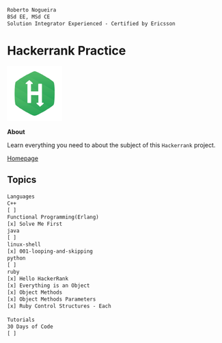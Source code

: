 ```
Roberto Nogueira  
BSd EE, MSd CE
Solution Integrator Experienced - Certified by Ericsson
```
# Hackerrank Practice

![hackerrank image](images/hackerrank.png)

**About**

Learn everything you need to about the subject of this `Hackerrank` project.

[Homepage](https://hackerrank.com)

## Topics
```
Languages
C++
[ ]
Functional Programming(Erlang)
[x] Solve Me First
java
[ ]
linux-shell
[x] 001-looping-and-skipping
python
[ ]
ruby
[x] Hello HackerRank
[x] Everything is an Object
[x] Object Methods
[x] Object Methods Parameters
[x] Ruby Control Structures - Each

Tutorials
30 Days of Code
[ ]
```
